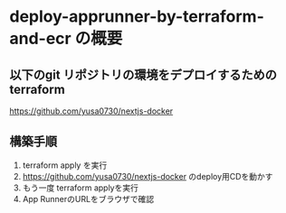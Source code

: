 # deploy-apprunner-by-terraform-and-ecr の概要

## 以下のgit リポジトリの環境をデプロイするためのterraform
https://github.com/yusa0730/nextjs-docker

## 構築手順
1. terraform apply を実行
2. https://github.com/yusa0730/nextjs-docker のdeploy用CDを動かす
3. もう一度 terraform applyを実行
4. App RunnerのURLをブラウザで確認
